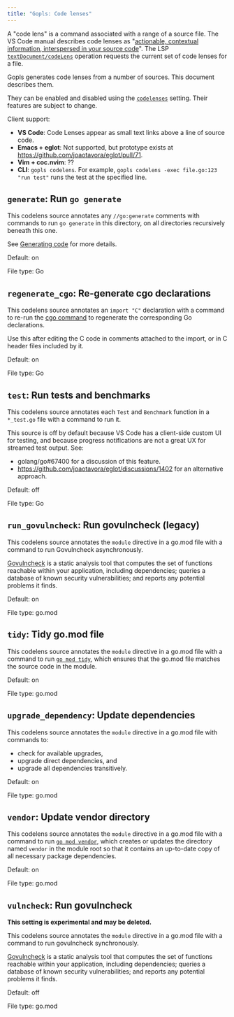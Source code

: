 ```yaml
---
title: "Gopls: Code lenses"
---
```


A "code lens" is a command associated with a range of a source file.
The VS Code manual describes code lenses as
"[actionable, contextual information, interspersed in your source
code](https://code.visualstudio.com/blogs/2017/02/12/code-lens-roundup)".
The LSP [`textDocument/codeLens`](https://microsoft.github.io/language-server-protocol/specifications/lsp/3.17/specification/#textDocument_codeLens) operation requests the
current set of code lenses for a file.

Gopls generates code lenses from a number of sources.
This document describes them.

They can be enabled and disabled using the
[`codelenses`](settings.md#codelenses) setting.
Their features are subject to change.

Client support:
- **VS Code**: Code Lenses appear as small text links above a line of source code.
- **Emacs + eglot**: Not supported, but prototype exists at https://github.com/joaotavora/eglot/pull/71.
- **Vim + coc.nvim**: ??
- **CLI**: `gopls codelens`. For example, `gopls codelens -exec file.go:123 "run test"` runs the test at the specified line.


<!-- This portion is generated by doc/generate from the ../internal/settings package. -->
<!-- BEGIN Lenses: DO NOT MANUALLY EDIT THIS SECTION -->
## `generate`: Run `go generate`


This codelens source annotates any `//go:generate` comments
with commands to run `go generate` in this directory, on
all directories recursively beneath this one.

See [Generating code](https://go.dev/blog/generate) for
more details.


Default: on

File type: Go

## `regenerate_cgo`: Re-generate cgo declarations


This codelens source annotates an `import "C"` declaration
with a command to re-run the [cgo
command](https://pkg.go.dev/cmd/cgo) to regenerate the
corresponding Go declarations.

Use this after editing the C code in comments attached to
the import, or in C header files included by it.


Default: on

File type: Go

## `test`: Run tests and benchmarks


This codelens source annotates each `Test` and `Benchmark`
function in a `*_test.go` file with a command to run it.

This source is off by default because VS Code has
a client-side custom UI for testing, and because progress
notifications are not a great UX for streamed test output.
See:
- golang/go#67400 for a discussion of this feature.
- https://github.com/joaotavora/eglot/discussions/1402
  for an alternative approach.


Default: off

File type: Go

## `run_govulncheck`: Run govulncheck (legacy)


This codelens source annotates the `module` directive in a go.mod file
with a command to run Govulncheck asynchronously.

[Govulncheck](https://go.dev/blog/vuln) is a static analysis tool that
computes the set of functions reachable within your application, including
dependencies; queries a database of known security vulnerabilities; and
reports any potential problems it finds.


Default: on

File type: go.mod

## `tidy`: Tidy go.mod file


This codelens source annotates the `module` directive in a
go.mod file with a command to run [`go mod
tidy`](https://go.dev/ref/mod#go-mod-tidy), which ensures
that the go.mod file matches the source code in the module.


Default: on

File type: go.mod

## `upgrade_dependency`: Update dependencies


This codelens source annotates the `module` directive in a
go.mod file with commands to:

- check for available upgrades,
- upgrade direct dependencies, and
- upgrade all dependencies transitively.


Default: on

File type: go.mod

## `vendor`: Update vendor directory


This codelens source annotates the `module` directive in a
go.mod file with a command to run [`go mod
vendor`](https://go.dev/ref/mod#go-mod-vendor), which
creates or updates the directory named `vendor` in the
module root so that it contains an up-to-date copy of all
necessary package dependencies.


Default: on

File type: go.mod

## `vulncheck`: Run govulncheck

**This setting is experimental and may be deleted.**


This codelens source annotates the `module` directive in a go.mod file
with a command to run govulncheck synchronously.

[Govulncheck](https://go.dev/blog/vuln) is a static analysis tool that
computes the set of functions reachable within your application, including
dependencies; queries a database of known security vulnerabilities; and
reports any potential problems it finds.


Default: off

File type: go.mod

<!-- END Lenses: DO NOT MANUALLY EDIT THIS SECTION -->

